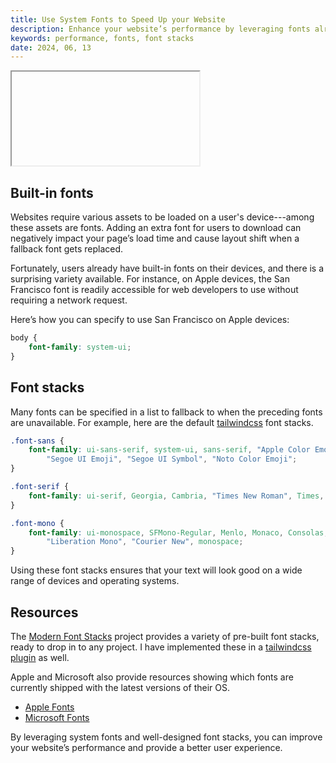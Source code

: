 ```yaml
---
title: Use System Fonts to Speed Up your Website
description: Enhance your website’s performance by leveraging fonts already available on users’ devices.
keywords: performance, fonts, font stacks
date: 2024, 06, 13
---
```


<drab-youtube uid="1aG-Z_NHeiI">
    <iframe data-content loading="lazy"></iframe>
</drab-youtube>

## Built-in fonts

Websites require various assets to be loaded on a user's device---among these assets are fonts. Adding an extra font for users to download can negatively impact your page’s load time and cause layout shift when a fallback font gets replaced.

Fortunately, users already have built-in fonts on their devices, and there is a surprising variety available. For instance, on Apple devices, the San Francisco font is readily accessible for web developers to use without requiring a network request.

Here’s how you can specify to use San Francisco on Apple devices:

```css
body {
	font-family: system-ui;
}
```

## Font stacks

Many fonts can be specified in a list to fallback to when the preceding fonts are unavailable. For example, here are the default [tailwindcss](https://tailwindcss.com/docs/font-family) font stacks.

```css
.font-sans {
	font-family: ui-sans-serif, system-ui, sans-serif, "Apple Color Emoji",
		"Segoe UI Emoji", "Segoe UI Symbol", "Noto Color Emoji";
}

.font-serif {
	font-family: ui-serif, Georgia, Cambria, "Times New Roman", Times, serif;
}

.font-mono {
	font-family: ui-monospace, SFMono-Regular, Menlo, Monaco, Consolas,
		"Liberation Mono", "Courier New", monospace;
}
```

Using these font stacks ensures that your text will look good on a wide range of devices and operating systems.

## Resources

The [Modern Font Stacks](https://modernfontstacks.com/) project provides a variety of pre-built font stacks, ready to drop in to any project. I have implemented these in a [tailwindcss plugin](https://uico.robino.dev) as well.

Apple and Microsoft also provide resources showing which fonts are currently shipped with the latest versions of their OS.

- [Apple Fonts](https://developer.apple.com/fonts/system-fonts/)
- [Microsoft Fonts](https://learn.microsoft.com/en-us/typography/fonts/windows_11_font_list)

By leveraging system fonts and well-designed font stacks, you can improve your website’s performance and provide a better user experience.
